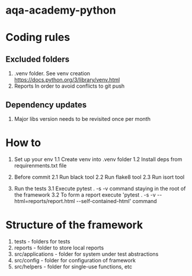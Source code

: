 # aqa-academy-python

# Coding rules

## Excluded folders

1. .venv folder.
   See venv creation https://docs.python.org/3/library/venv.html
2. Reports
   In order to avoid conflicts to git push

## Dependency updates

1. Major libs version needs to be revisited once per month

# How to

1. Set up your env
   1.1 Create venv into .venv folder
   1.2 Install deps from requirenments.txt file

2. Before commit
   2.1 Run black tool
   2.2 Run flake8 tool
   2.3 Run isort tool

3. Run the tests
   3.1 Execute pytest . -s -v command staying in the root of the framework
   3.2 To form a report execute 'pytest . -s -v --html=reports/report.html --self-contained-html' command

# Structure of the framework

1. tests - folders for tests
2. reports - folder to store local reports
3. src/applications - folder for system under test abstractions
4. src/config - folder for configuration of framework
5. src/helpers - folder for single-use functions, etc
